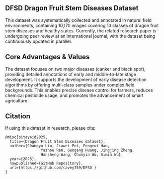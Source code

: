 ## DFSD Dragon Fruit Stem Diseases Dataset
This dataset was systematically collected and annotated in natural field environments, containing 10,170 images covering 13 classes of dragon fruit stem diseases and healthy states. Currently, the related research paper is undergoing peer review at an international journal, with the dataset being continuously updated in parallel.

## Core Advantages & Values
The dataset focuses on two major diseases (canker and black spot), providing detailed annotations of early and middle-to-late stage development. It supports the development of early disease detection algorithms by offering multi-class samples under complex field backgrounds. This enables precise disease control for farmers, reduces chemical pesticide usage, and promotes the advancement of smart agriculture.

## Citation

If using this dataset in research, please cite:
```
@misc{pitayaid2025,
  title={Dragon Fruit Stem Diseases dataset},
  author={Changyu Liu, Jiawei Pei, Fengrui Hao,
                Yazhou Ren, Guogang Huang, Jingjing Zheng,
                Hansheng Wang, Chunyin Wu, Aimin Wu},
  year={2025},
  howpublished={GitHub Repository},
  url={https://github.com/cavey759/DFSD }
}
```
